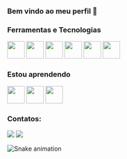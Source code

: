 ### Bem vindo ao meu perfil 👋



### Ferramentas e Tecnologias



<img src="https://cdn.jsdelivr.net/gh/devicons/devicon@latest/icons/postman/postman-plain-wordmark.svg" width="40" height="40"/> 
<img src="https://cdn.jsdelivr.net/gh/devicons/devicon@latest/icons/jira/jira-original-wordmark.svg" width="40" height="40"/> 
<img src="https://cdn.jsdelivr.net/gh/devicons/devicon/icons/cplusplus/cplusplus-original.svg" width="40" height="40"/> 
<img src="https://cdn.jsdelivr.net/gh/devicons/devicon/icons/arduino/arduino-original.svg" width="40" height="40"/> 
<img src="https://cdn.jsdelivr.net/gh/devicons/devicon/icons/matlab/matlab-original.svg" width="40" height="40"/> 
<img src="https://cdn.jsdelivr.net/gh/devicons/devicon/icons/rstudio/rstudio-original.svg" width="40" height="40"/>


### Estou aprendendo

<img src="https://cdn.jsdelivr.net/gh/devicons/devicon@latest/icons/maven/maven-original.svg" width="40" height="40"/> 
<img src="https://cdn.jsdelivr.net/gh/devicons/devicon/icons/linux/linux-original.svg" width="40" height="40"/> <img src="https://cdn.jsdelivr.net/gh/devicons/devicon/icons/vagrant/vagrant-original.svg" width="40" height="40"/>
 

### Contatos:

<div>

<a href = "mailto:psvlopes@gmail.com"><img src="https://img.shields.io/badge/Gmail-D14836?style=for-the-badge&logo=gmail&logoColor=white" target="_blank"></a>
<a href="https://www.linkedin.com/in/pablo-lopes-033b3b59/" target="_blank"><img src="https://img.shields.io/badge/-LinkedIn-%230077B5?style=for-the-badge&logo=linkedin&logoColor=white" target="_blank"></a>   
</div>

<!--Para esta etapa funcionar, é necessário abrir uma workflow com o código em yml -->

 ![Snake animation](https://github.com/PSVLOPES/psvlopes/blob/output/github-contribution-grid-snake.svg)
